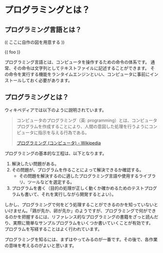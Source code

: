 プログラミングとは？
====================


プログラミング言語とは？
-------------------------

(( ここに自作の図を用意する ))

{( foo )}


プログラミング言語とは、コンピュータを操作するための命令の体系です。
通常、その命令は文字列としてテキストファイルに記述することができます。
その命令を実行する機能をランタイムエンジンといい、コンピュータに事前にインストールしておく必要があります。


プログラミングとは？
---------------------

ウィキペディアでは以下のように説明されています。

> コンピュータのプログラミング（英: programming）とは、コンピュータプログラムを作成することにより、人間の意図した処理を行うようにコンピュータに指示を与える行為である。
> 
> [プログラミング (コンピュータ) - Wikipedia][1]

[1]: https://ja.wikipedia.org/wiki/%E3%83%97%E3%83%AD%E3%82%B0%E3%83%A9%E3%83%9F%E3%83%B3%E3%82%B0_(%E3%82%B3%E3%83%B3%E3%83%94%E3%83%A5%E3%83%BC%E3%82%BF)

プログラミングの基本的な工程は、以下となります。

1. 解決したい問題がある。
2. その問題が、プログラムを作ることによって解決できるか確認する。
    - その問題を解決するのに適したプログラミング言語や使用するライブラリ、ツールなどを選定する。
3. プログラムを書く（目的の処理が正しく動くか確かめるためのテストプログラムも書いて、それを実行しながら開発するとよい）。


しかし、プログラミングで何をどう処理することができるのかを知っていないといけません。「鶏が先か、卵が先か」のようですが、プログラミングで何ができるのかを把握するには、リファレンス的なプログラミングの書籍をざっと読んだり、実際に簡単なサンプルプログラムをいくつか書いていくことが有効です。
プログラムを写経することはよく行われています。


プログラミングを知るには、まずはやってみるのが一番です。その後で、各作業の意味を考えるのがよいと思います。

